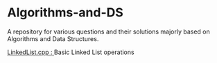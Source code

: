# Algorithms-and-DS
A repository for various questions and their solutions majorly based on Algorithms and Data Structures.

<a href="https://github.com/A7xSV/Algorithms-and-DS/blob/master/LinkedList.cpp">LinkedList.cpp : </a>Basic Linked List operations
